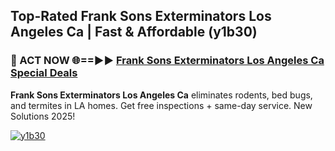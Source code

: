 ## Top-Rated Frank Sons Exterminators Los Angeles Ca | Fast & Affordable (y1b30)

<h3>🐜 ACT NOW 🌐==►► <a href="https://tinyurl.com/2dysvsjj" rel="nofollow">Frank Sons Exterminators Los Angeles Ca Special Deals</a></h3>

**Frank Sons Exterminators Los Angeles Ca** eliminates rodents, bed bugs, and termites in LA homes. Get free inspections + same-day service. New Solutions 2025!

[![y1b30](https://i.imgur.com/JCYaghj.jpeg)](https://tinyurl.com/2dysvsjj)